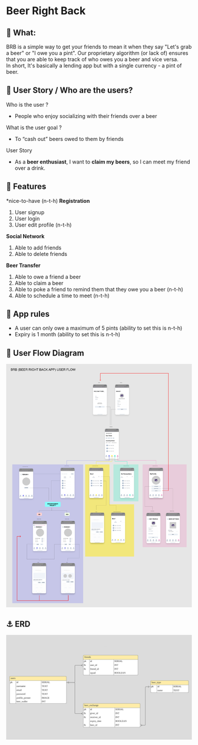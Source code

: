 # Beer Right Back

## 🍺 What:

BRB is a simple way to get your friends to mean it when they say "Let's grab a beer" or "I owe you a pint". Our proprietary algorithm (or lack of) ensures that you are able to keep track of who owes you a beer and vice versa.  
In short, It's basically a lending app but with a single currency - a pint of beer.

## 🤼 User Story / Who are the users?

Who is the user ?

- People who enjoy socializing with their friends over a beer

What is the user goal ?

- To “cash out” beers owed to them by friends

User Story

- As a **beer enthusiast**, I want to **claim my beers**, so I can meet my friend over a drink.

## 🌈 Features

\*nice-to-have (n-t-h)
**Registration**

1. User signup
2. User login
3. User edit profile (n-t-h)

**Social Network**

1.  Able to add friends
2.  Able to delete friends

**Beer Transfer**

1. Able to owe a friend a beer
2. Able to claim a beer
3. Able to poke a friend to remind them that they owe you a beer (n-t-h)
4. Able to schedule a time to meet (n-t-h)

## 📏 App rules

- A user can only owe a maximum of 5 pints (ability to set this is n-t-h)
- Expiry is 1 month (ability to set this is n-t-h)

## 📱 User Flow Diagram

![Image of user flow diagram](/readme_images/brb-user-flow-diagram.jpg)

## ⚓ ERD

![Image of user flow diagram](/readme_images/brb-erd.jpg)
